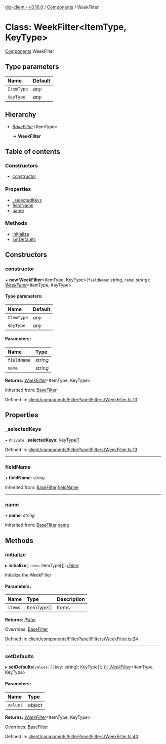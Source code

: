 [did-client - v0.10.0](../README.md) / [Components](../modules/components.md) / WeekFilter

# Class: WeekFilter<ItemType, KeyType\>

[Components](../modules/components.md).WeekFilter

## Type parameters

Name | Default |
:------ | :------ |
`ItemType` | *any* |
`KeyType` | *any* |

## Hierarchy

* [*BaseFilter*](components.basefilter.md)<ItemType\>

  ↳ **WeekFilter**

## Table of contents

### Constructors

- [constructor](components.weekfilter.md#constructor)

### Properties

- [\_selectedKeys](components.weekfilter.md#_selectedkeys)
- [fieldName](components.weekfilter.md#fieldname)
- [name](components.weekfilter.md#name)

### Methods

- [initialize](components.weekfilter.md#initialize)
- [setDefaults](components.weekfilter.md#setdefaults)

## Constructors

### constructor

\+ **new WeekFilter**<ItemType, KeyType\>(`fieldName`: *string*, `name`: *string*): [*WeekFilter*](components.weekfilter.md)<ItemType, KeyType\>

#### Type parameters:

Name | Default |
:------ | :------ |
`ItemType` | *any* |
`KeyType` | *any* |

#### Parameters:

Name | Type |
:------ | :------ |
`fieldName` | *string* |
`name` | *string* |

**Returns:** [*WeekFilter*](components.weekfilter.md)<ItemType, KeyType\>

Inherited from: [BaseFilter](components.basefilter.md)

Defined in: [client/components/FilterPanel/Filters/WeekFilter.ts:13](https://github.com/Puzzlepart/did/blob/dev/client/components/FilterPanel/Filters/WeekFilter.ts#L13)

## Properties

### \_selectedKeys

• `Private` **\_selectedKeys**: KeyType[]

Defined in: [client/components/FilterPanel/Filters/WeekFilter.ts:13](https://github.com/Puzzlepart/did/blob/dev/client/components/FilterPanel/Filters/WeekFilter.ts#L13)

___

### fieldName

• **fieldName**: *string*

Inherited from: [BaseFilter](components.basefilter.md).[fieldName](components.basefilter.md#fieldname)

___

### name

• **name**: *string*

Inherited from: [BaseFilter](components.basefilter.md).[name](components.basefilter.md#name)

## Methods

### initialize

▸ **initialize**(`items`: ItemType[]): [*IFilter*](../interfaces/components.ifilter.md)

Intialize the WeekFilter

#### Parameters:

Name | Type | Description |
:------ | :------ | :------ |
`items` | ItemType[] | Items    |

**Returns:** [*IFilter*](../interfaces/components.ifilter.md)

Overrides: [BaseFilter](components.basefilter.md)

Defined in: [client/components/FilterPanel/Filters/WeekFilter.ts:24](https://github.com/Puzzlepart/did/blob/dev/client/components/FilterPanel/Filters/WeekFilter.ts#L24)

___

### setDefaults

▸ **setDefaults**(`values`: { [key: string]: KeyType[];  }): [*WeekFilter*](components.weekfilter.md)<ItemType, KeyType\>

#### Parameters:

Name | Type |
:------ | :------ |
`values` | *object* |

**Returns:** [*WeekFilter*](components.weekfilter.md)<ItemType, KeyType\>

Overrides: [BaseFilter](components.basefilter.md)

Defined in: [client/components/FilterPanel/Filters/WeekFilter.ts:40](https://github.com/Puzzlepart/did/blob/dev/client/components/FilterPanel/Filters/WeekFilter.ts#L40)
